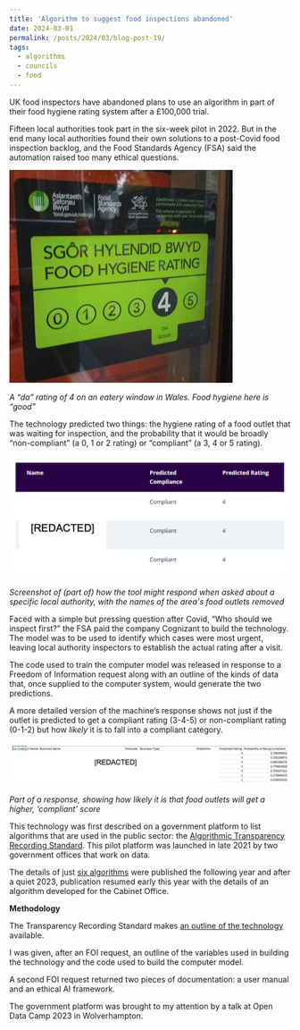 ```yaml
---
title: 'Algorithm to suggest food inspections abandoned'
date: 2024-03-01
permalink: /posts/2024/03/blog-post-19/
tags:
  - algorithms
  - councils
  - food 
---
```


UK food inspectors have abandoned plans to use an algorithm in part of their food hygiene rating system after a £100,000 trial. 

Fifteen local authorities took part in the six-week pilot in 2022. But in the end many local authorities found their own solutions to a post-Covid food inspection backlog, and the Food Standards Agency (FSA) said the automation raised too many ethical questions.

<img src="/images/4_food_safety_picture.jpg" alt="drawing" width="400"/>

*A “da” rating of 4 on an eatery window in Wales. Food hygiene here is “good”* 

The technology predicted two things: the hygiene rating of a food outlet that was waiting for inspection, and the probability that it would be broadly “non-compliant” (a 0, 1 or 2 rating) or “compliant” (a 3, 4 or 5 rating). 

<img src="/images/user_guide_p8.jpg" alt="drawing" width="600"/>

*Screenshot of (part of) how the tool might respond when asked about a specific local authority, with the names of the area's food outlets removed*

Faced with a simple but pressing question after Covid, “Who should we inspect first?” the FSA paid the company Cognizant to build the technology. The model was to be used to identify which cases were most urgent, leaving local authority inspectors to establish the actual rating after a visit.

The code used to train the computer model was released in response to a Freedom of Information request along with an outline of the kinds of data that, once supplied to the computer system, would generate the two predictions.

A more detailed version of the machine’s response shows not just if the outlet is predicted to get a compliant rating (3-4-5) or non-compliant rating (0-1-2) but how *likely* it is to fall into a compliant category.

<img src="/images/user_guide_p9.jpg" alt="drawing" width="800"/>

*Part of a response, showing how likely it is that food outlets will get a higher, ‘compliant’ score*

This technology was first described on a government platform to list algorithms that are used in the public sector: the [Algorithmic Transparency Recording Standard](https://www.gov.uk/government/publications/algorithmic-transparency-template). This pilot platform was launched in late 2021 by two government offices that work on data. 

The details of just [six algorithms](https://www.gov.uk/government/collections/algorithmic-transparency-reports) were published the following year and after a quiet 2023, publication resumed early this year with the details of an algorithm developed for the Cabinet Office.


**Methodology**

The Transparency Recording Standard makes [an outline of the technology](https://www.gov.uk/government/publications/food-standards-agency-food-hygiene-rating-scheme-ai/food-standards-agency-food-hygiene-rating-scheme-ai) available.

I was given, after an FOI request, an outline of the variables used in building the technology and the code used to build the computer model.

A second FOI request returned two pieces of documentation: a user manual and an ethical AI framework.

The government platform was brought to my attention by a talk at Open Data Camp 2023 in Wolverhampton.